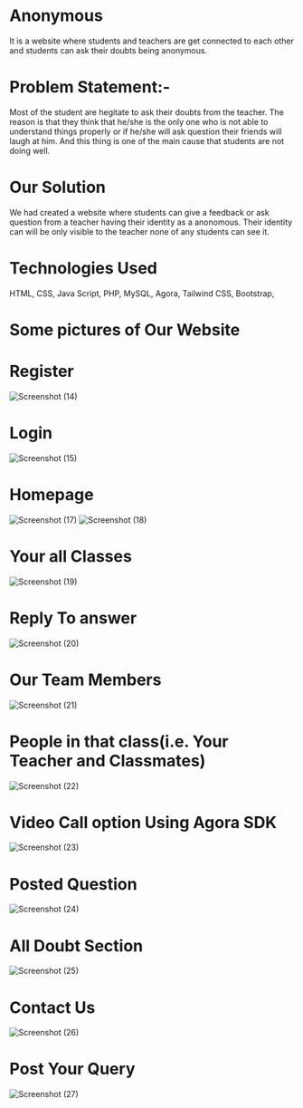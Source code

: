 # Anonymous

It is a website where students and teachers are get connected to each other and students can ask their doubts being anonymous.

# Problem Statement:-
Most of the student are hegitate to ask their doubts from the teacher. The reason is that they think that he/she is the only one who is not able to understand things properly or if he/she will ask  question their friends will laugh at him. And this thing is one of the main cause that students are not doing well.

# Our Solution
We had created a website where students can give a feedback or ask question from a teacher having their identity as a anonomous. Their identity can will be only visible to the teacher none of any students can see it.

# Technologies Used
HTML,
CSS,
Java Script,
PHP,
MySQL,
Agora,
Tailwind CSS,
Bootstrap,

# Some pictures of Our Website

# Register
![Screenshot (14)](https://user-images.githubusercontent.com/76553358/106350358-f499d380-62fa-11eb-8a68-8f8df5355a7a.png)

# Login
![Screenshot (15)](https://user-images.githubusercontent.com/76553358/106350364-fbc0e180-62fa-11eb-8a38-858e1d010441.png)

# Homepage
![Screenshot (17)](https://user-images.githubusercontent.com/76553358/106352513-c66fc000-6309-11eb-8119-47d483a3dd6d.png)
![Screenshot (18)](https://user-images.githubusercontent.com/76553358/106352516-c96ab080-6309-11eb-9525-997c592a771a.png)

# Your all Classes
![Screenshot (19)](https://user-images.githubusercontent.com/76553358/106379204-55471000-63d0-11eb-9db5-b7ecd4670da1.png)

# Reply To answer
![Screenshot (20)](https://user-images.githubusercontent.com/76553358/106379205-5710d380-63d0-11eb-80aa-76051ecd8a8e.png)

# Our Team Members
![Screenshot (21)](https://user-images.githubusercontent.com/76553358/106379206-58da9700-63d0-11eb-9b1c-162c517f4948.png)

# People in that class(i.e. Your Teacher and Classmates)
![Screenshot (22)](https://user-images.githubusercontent.com/76553358/106379208-5aa45a80-63d0-11eb-84e2-bd02ae024af4.png)

# Video Call option Using Agora SDK
![Screenshot (23)](https://user-images.githubusercontent.com/76553358/106379209-5bd58780-63d0-11eb-819e-43961f3e967f.png)

# Posted Question
![Screenshot (24)](https://user-images.githubusercontent.com/76553358/106379214-5d9f4b00-63d0-11eb-8edd-c839e38fc86b.png)

# All Doubt Section
![Screenshot (25)](https://user-images.githubusercontent.com/76553358/106379218-5f690e80-63d0-11eb-9280-dc4a1759cda1.png)

# Contact Us
![Screenshot (26)](https://user-images.githubusercontent.com/76553358/106379220-61cb6880-63d0-11eb-893a-08149b6fab8e.png)

# Post Your Query
![Screenshot (27)](https://user-images.githubusercontent.com/76553358/106379223-63952c00-63d0-11eb-91d6-c166aedd5f15.png)
